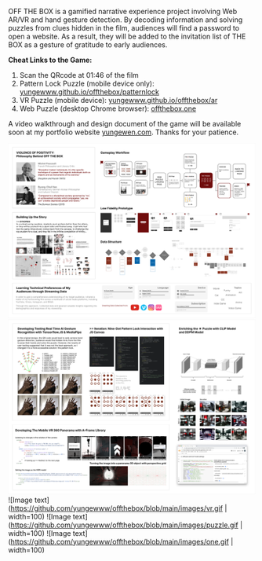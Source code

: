 OFF THE BOX is a gamified narrative experience project involving Web AR/VR and hand gesture detection. By decoding information and solving puzzles from clues hidden in the film, audiences will find a password to open a website. As a result, they will be added to the invitation list of THE BOX as a gesture of gratitude to early audiences.

**Cheat Links to the Game:**

1. Scan the QRcode at 01:46 of the film
2. Pattern Lock Puzzle (mobile device only): [yungewww.github.io/offthebox/patternlock](https://yungewww.github.io/offthebox/patternlock)
3. VR Puzzle (mobile device): [yungewww.github.io/offthebox/ar](https://yungewww.github.io/offthebox/ar)
4. Web Puzzle (desktop Chrome browser): [offthebox.one](https://offthebox.one/introduction)

A video walkthrough and design document of the game will be available soon at my portfolio website [yungewen.com](https://www.yungewen.com/). Thanks for your patience.

![Image text](https://github.com/yungewww/offthebox/blob/main/images/readme_1.png)
![Image text](https://github.com/yungewww/offthebox/blob/main/images/readme_2.png)
![Image text](https://github.com/yungewww/offthebox/blob/main/images/vr.gif | width=100)
![Image text](https://github.com/yungewww/offthebox/blob/main/images/puzzle.gif | width=100)
![Image text](https://github.com/yungewww/offthebox/blob/main/images/one.gif | width=100)

